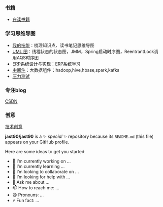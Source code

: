 <!--
![](https://komarev.com/ghpvc/?username=jast90&color=red)
-->
### 书籍
- [在读书籍](https://github.com/jast90/awesome-learning/issues/60)

### 学习思维导图
- [我的技能](https://www.processon.com/view/5fc8c5a25653bb7d2b286cb2#map)：梳理知识点、读书笔记思维导图
- [UML 图](https://www.processon.com/view/5d9ec71de4b09df55007e83f)：线程状态的状态图，JMM，Spring启动时序图，ReentrantLock调用AQS时序图
- [ERP系统设计与实现](https://www.processon.com/view/60223c077d9c0816c3e72fae#map)：ERP系统学习
- [中间件](https://www.processon.com/view/5cf7290de4b06e3f4facc563#map)：大数据组件：hadoop,hive,hbase,spark,kafka
- [压力测试](https://www.processon.com/view/60860d0ee0b34d6e1cf7e515#map)

### 专注blog
 [CSDN](https://blog.csdn.net/jastzhang)
 
 ### 创意
 [技术创意](https://www.processon.com/view/link/608bf1dc7d9c08029ce1ba30)
 


**jast90/jast90** is a ✨ _special_ ✨ repository because its `README.md` (this file) appears on your GitHub profile.

Here are some ideas to get you started:

- 🔭 I’m currently working on ...
- 🌱 I’m currently learning ...
- 👯 I’m looking to collaborate on ...
- 🤔 I’m looking for help with ...
- 💬 Ask me about ...
- 📫 How to reach me: ...
- 😄 Pronouns: ...
- ⚡ Fun fact: ...



